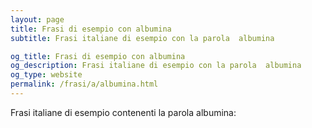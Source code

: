 ```yaml
---
layout: page
title: Frasi di esempio con albumina 
subtitle: Frasi italiane di esempio con la parola  albumina

og_title: Frasi di esempio con albumina 
og_description: Frasi italiane di esempio con la parola  albumina
og_type: website
permalink: /frasi/a/albumina.html
---
```


Frasi italiane di esempio contenenti la parola albumina:


